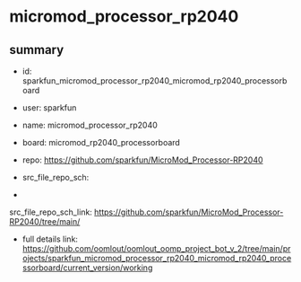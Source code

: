 # micromod_processor_rp2040
 
## summary 
* id: sparkfun_micromod_processor_rp2040_micromod_rp2040_processorboard
* user: sparkfun
* name: micromod_processor_rp2040
* board: micromod_rp2040_processorboard
* repo: https://github.com/sparkfun/MicroMod_Processor-RP2040



* src_file_repo_sch: 
*
 src_file_repo_sch_link: https://github.com/sparkfun/MicroMod_Processor-RP2040/tree/main/
* full details link: https://github.com/oomlout/oomlout_oomp_project_bot_v_2/tree/main/projects/sparkfun_micromod_processor_rp2040_micromod_rp2040_processorboard/current_version/working  






